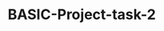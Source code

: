 # BASIC-Project-task-2
<!DOCTYPE html>
<html lang="en">
<head>
    <meta charset="UTF-8">
    <meta http-equiv="X-UA-Compatible" content="IE=edge">
    <meta name="viewport" content="width=device-width, initial-scale=1.0">
    <title>Rahul's Portfolio</title>
    <link rel="stylesheet" href="styles.css">
    <style>
        /* General Reset */
        * {
            margin: 0;
            padding: 0;
            box-sizing: border-box;
        }

        body {
            font-family: 'Arial', sans-serif;
            line-height: 1.6;
            color: #333;
            background-color: #f4f4f4;
        }

        /* Header Section */
        header {
            background-color: #002147;
            color: #fff;
            padding: 20px 0;
            text-align: center;
            position: sticky;
            top: 0;
            z-index: 1000;
        }

        nav {
            margin: 0 auto;
        }

        nav a {
            color: #fff;
            margin: 0 15px;
            text-decoration: none;
            font-weight: bold;
        }

        nav a:hover {
            text-decoration: underline;
        }

        /* Hero Section */
        .hero {
            background-color: #005792;
            color: #fff;
            text-align: center;
            padding: 100px 20px;
        }

        .hero h1 {
            font-size: 3rem;
            margin-bottom: 10px;
        }

        .hero p {
            font-size: 1.5rem;
            margin-bottom: 20px;
        }

        .hero a {
            background-color: #e0e1dd;
            color: #005792;
            padding: 10px 20px;
            text-decoration: none;
            font-weight: bold;
            border-radius: 5px;
        }

        .hero a:hover {
            background-color: #fff;
            color: #002147;
        }

        /* About Section */
        .about {
            padding: 50px 20px;
            text-align: center;
            background-color: #fff;
        }

        .about h2 {
            font-size: 2rem;
            margin-bottom: 20px;
        }

        .about p {
            max-width: 600px;
            margin: 0 auto;
            font-size: 1.1rem;
            color: #555;
        }

        /* Projects Section */
        .projects {
            background-color: #f0f0f0;
            padding: 50px 20px;
        }

        .projects h2 {
            text-align: center;
            margin-bottom: 20px;
            color: #002147;
        }

        .project-list {
            display: flex;
            flex-wrap: wrap;
            justify-content: center;
        }

        .project-item {
            background-color: #fff;
            border: 1px solid #ddd;
            border-radius: 8px;
            margin: 15px;
            padding: 20px;
            width: calc(33.333% - 40px);
            box-shadow: 0 0 10px rgba(0, 0, 0, 0.1);
            text-align: center;
        }

        .project-item h3 {
            margin-bottom: 10px;
            color: #005792;
        }

        .project-item p {
            font-size: 0.9rem;
            color: #555;
        }

        .project-item a {
            display: inline-block;
            margin-top: 10px;
            color: #005792;
            text-decoration: none;
            font-weight: bold;
        }

        .project-item a:hover {
            text-decoration: underline;
        }

        /* Experience Section */
        .experience {
            padding: 50px 20px;
            text-align: center;
            background-color: #fff;
        }

        .experience h2 {
            margin-bottom: 20px;
            color: #002147;
        }

        .experience-item {
            background-color: #f8f8f8;
            border: 1px solid #ddd;
            border-radius: 8px;
            margin: 15px auto;
            padding: 20px;
            width: 80%;
            max-width: 500px;
            box-shadow: 0 0 10px rgba(0, 0, 0, 0.1);
        }

        .experience-item h3 {
            margin-bottom: 10px;
            color: #005792;
        }

        .experience-item p {
            font-size: 0.9rem;
            color: #555;
        }

        /* Social Media Section */
        .social-media {
            padding: 20px;
            text-align: center;
            background-color: #e0e1dd;
        }

        .social-media h2 {
            margin-bottom: 20px;
            color: #002147;
        }

        .social-media a {
            margin: 0 10px;
            color: #005792;
            font-size: 24px;
            text-decoration: none;
        }

        .social-media a:hover {
            color: #002147;
        }

        /* Contact Section */
        .contact {
            padding: 50px 20px;
            text-align: center;
            background-color: #fff;
        }

        .contact h2 {
            margin-bottom: 20px;
            color: #002147;
        }

        .contact form {
            display: inline-block;
            max-width: 500px;
            width: 100%;
            text-align: left;
        }

        .contact input, .contact textarea {
            width: 100%;
            padding: 10px;
            margin: 10px 0;
            border: 1px solid #ddd;
            border-radius: 5px;
            font-size: 1rem;
        }

        .contact input[type="submit"] {
            background-color: #005792;
            color: #fff;
            cursor: pointer;
            border: none;
            font-size: 1rem;
        }

        .contact input[type="submit"]:hover {
            background-color: #002147;
        }

        .thank-you-message {
            display: none;
            color: green;
            margin-top: 20px;
            font-weight: bold;
        }

        /* Footer */
        footer {
            background-color: #002147;
            color: #fff;
            text-align: center;
            padding: 10px 0;
        }

        /* Responsive Styles */
        @media (max-width: 768px) {
            .project-item {
                width: calc(50% - 40px);
            }

            .experience-item {
                width: 100%;
            }
        }

        @media (max-width: 480px) {
            .project-item {
                width: 100%;
            }
        }
    </style>
    <script>
        // JavaScript to show thank you message on form submission
        document.addEventListener('DOMContentLoaded', function() {
            const form = document.querySelector('form');
            form.addEventListener('submit', function(event) {
                event.preventDefault(); // Prevent default form submission
                form.style.display = 'none'; // Hide the form
                document.querySelector('.thank-you-message').style.display = 'block'; // Show thank you message
            });
        });
    </script>
</head>
<body>
    <!-- Header -->
    <header>
        <h1>Rahul's Portfolio</h1>
        <nav>
            <a href="#about">About</a>
            <a href="#projects">Projects</a>
            <a href="#experience">Experience</a>
            <a href="#contact">Contact</a>
        </nav>
    </header>

    <!-- Hero Section -->
    <section class="hero">
        <h1>Welcome to My Portfolio</h1>
        <p>Discover my work and experience.</p>
        <a href="#contact">Get in Touch</a>
    </section>

    <!-- About Section -->
    <section id="about" class="about">
        <h2>About Me</h2>
        <p>Hello! I am Rahul, a passionate web developer with experience in creating dynamic and user-friendly websites. My goal is to build responsive, accessible, and efficient applications that provide a seamless user experience.</p>
    </section>

    <!-- Projects Section -->
    <section id="projects" class="projects">
        <h2>Projects</h2>
        <div class="project-list">
            <div class="project-item">
                <h3>Project 1: Portfolio Website</h3>
                <p>A responsive personal portfolio website showcasing my skills, projects, and experience. Built with HTML, CSS, and JavaScript.</p>
                <a href="#" target="_blank">View Project</a>
            </div>
            <div class="project-item">
                <h3>Project 2: E-Commerce Store</h3>
                <p>An online store with a user-friendly interface, shopping cart, and payment integration. Built using React and Node.js.</p>
                <a href="#" target="_blank">View Project</a>
            </div>
            <div class="project-item">
                <h3>Project 3: Blog Platform</h3>
                <p>A content management system (CMS) for creating and managing blogs. Features include a rich text editor, user authentication, and comments.</p>
                <a href="#" target="_blank">View Project</a>
            </div>
        </div>
    </section>

    <!-- Experience Section -->
    <section id="experience" class="experience">
        <h2>Experience</h2>
        <div class="experience-item">
            <h3>Front-End Developer</h3>
            <p>Tech Solutions Inc., 2021 - Present</p>
            <p>Developed and maintained the front end of multiple websites and web applications, ensuring responsiveness and accessibility.</p>
        </div>
        <div class="experience-item">
            <h3>Web Developer Intern</h3>
            <p>Web Innovations LLC, 2020 - 2021</p>
            <p>Assisted in the development of web applications, collaborated with the design team, and performed QA testing to ensure functionality.</p>
        </div>
    </section>

    <!-- Social Media Section -->
    <section class="social-media">
        <h2>Follow Me</h2>
        <a href="https://www.linkedin.com/in/your-linkedin-profile" target="_blank">🔗 LinkedIn</a>
        <a href="https://github.com/your-github-username" target="_blank">🔗 GitHub</a>
        <a href="https://twitter.com/your-twitter-handle" target="_blank">🔗 Twitter</a>
    </section>

    <!-- Contact Section -->
    <section id="contact" class="contact">
        <h2>Contact Me</h2>
        <form action="https://getform.io/f/bdrylkpb" method="POST">
            <input type="text" name="name" placeholder="Your Name" required>
            <input type="email" name="email" placeholder="Your Email" required>
            <textarea name="message" rows="5" placeholder="Your Message" required></textarea>
            <input type="submit" value="Send">
        </form>
        <div class="thank-you-message">Thank you for reaching out! I will get back to you soon.</div>
    </section>

    <!-- Footer -->
    <footer>
        <p>&copy; 2024 Rahul's Portfolio. All rights reserved.</p>
    </footer>
</body>
</html>
